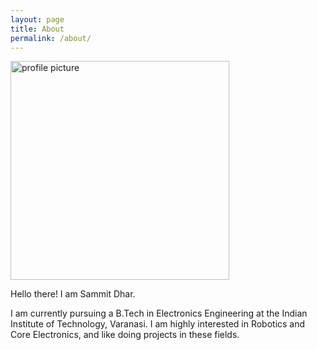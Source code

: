 ```yaml
---
layout: page
title: About
permalink: /about/ 
---
```


<img src = "../assets/pfp.jpeg" alt = "profile picture" width="350"> 

Hello there! I am Sammit Dhar. 

I am currently pursuing a B.Tech in Electronics Engineering at the Indian Institute of Technology, Varanasi. I am highly interested in Robotics and Core Electronics, and like doing projects in these fields. 



[jekyll-organization]: https://github.com/jekyll